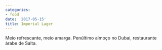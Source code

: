 ```yaml
---
categories:
- food
date: '2017-05-15'
title: Imperial Lager
---
```


Meio refrescante, meio amarga. Penúltimo almoço no Dubai, restaurante árabe de Salta.
